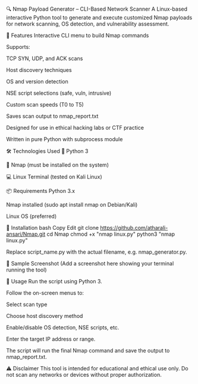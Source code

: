 🔍 Nmap Payload Generator – CLI-Based Network Scanner
A Linux-based interactive Python tool to generate and execute customized Nmap payloads for network scanning, OS detection, and vulnerability assessment.

🚀 Features
Interactive CLI menu to build Nmap commands

Supports:

TCP SYN, UDP, and ACK scans

Host discovery techniques

OS and version detection

NSE script selections (safe, vuln, intrusive)

Custom scan speeds (T0 to T5)

Saves scan output to nmap_report.txt

Designed for use in ethical hacking labs or CTF practice

Written in pure Python with subprocess module

🛠️ Technologies Used
🐍 Python 3

📡 Nmap (must be installed on the system)

💻 Linux Terminal (tested on Kali Linux)

📦 Requirements
Python 3.x

Nmap installed (sudo apt install nmap on Debian/Kali)

Linux OS (preferred)

📁 Installation
bash
Copy
Edit
git clone https://github.com/atharali-ansari/Nmap.git
cd Nmap
chmod +x "nmap linux.py"
python3 "nmap linux.py"

Replace script_name.py with the actual filename, e.g. nmap_generator.py.

📸 Sample Screenshot
(Add a screenshot here showing your terminal running the tool)

📝 Usage
Run the script using Python 3.

Follow the on-screen menus to:

Select scan type

Choose host discovery method

Enable/disable OS detection, NSE scripts, etc.

Enter the target IP address or range.

The script will run the final Nmap command and save the output to nmap_report.txt.

⚠️ Disclaimer
This tool is intended for educational and ethical use only. Do not scan any networks or devices without proper authorization.

